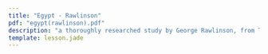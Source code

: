```yaml
---
title: "Egypt - Rawlinson"
pdf: "egypt(rawlinson).pdf"
description: "a thoroughly researched study by George Rawlinson, from The Seven Great Monarchies of the Ancient Eastern World."
template: lesson.jade
---
```

